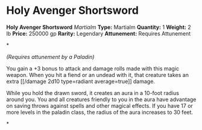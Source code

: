 # Holy Avenger Shortsword

**Holy Avenger Shortsword**
_Martialm_
**Type:** Martialm
**Quantity:** 1
**Weight:** 2 lb
**Price:** 250000 gp
**Rarity:** Legendary
**Attunement:** Requires Attunement

*<div class="item-attunement"><i>(Requires attunement by a Paladin)</i><p>You gain a +3 bonus to attack and damage rolls made with this magic weapon. When you hit a fiend or an undead with it, that creature takes an extra  [[/damage 2d10 type=radiant average=true]] damage.

While you hold the drawn sword, it creates an aura in a 10-foot radius around you. You and all creatures friendly to you in the aura have advantage on saving throws against spells and other magical effects. If you have 17 or more levels in the paladin class, the radius of the aura increases to 30 feet.</p>*